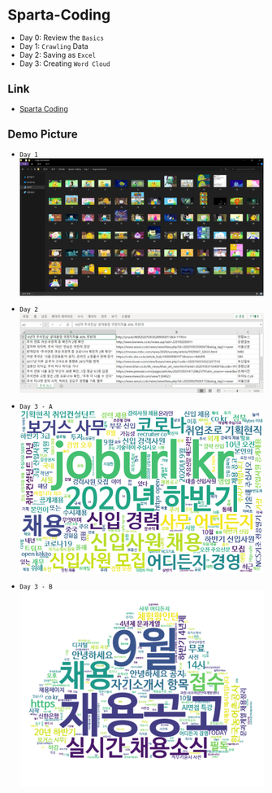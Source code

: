 # Sparta-Coding

- Day 0: Review the `Basics`  
- Day 1: `Crawling` Data  
- Day 2: Saving as `Excel`  
- Day 3: Creating `Word Cloud`

## Link

- [Sparta Coding](https://spartacodingclub.kr/)

## Demo Picture

- `Day 1`  
![](Day1_result.png)  


- `Day 2`  
![](Day2_result.png)  


- `Day 3 - A`  
![](Day3_result.png)  


- `Day 3 - B`  
![](Day3_result_masked.png)  
